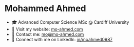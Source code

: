 # Mohammed Ahmed

- 🎓 Advanced Computer Science MSc @ Cardiff University
- 🔗 Visit my website: [mo-ahmed.com](https://mo-ahmed.com/)
- 📧 Contact me: [mo@mo-ahmed.com](mailto:mo@mo-ahmed.com)
- 🤝 Connect with me on LinkedIn: [in/moahmed0987](https://linkedin.com/in/moahmed0987)